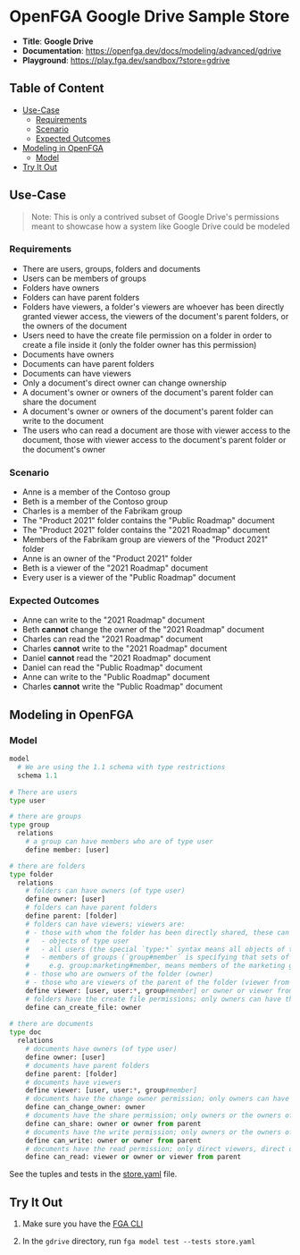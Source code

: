 # OpenFGA Google Drive Sample Store

* **Title**: **Google Drive** 
* **Documentation**: https://openfga.dev/docs/modeling/advanced/gdrive
* **Playground**: https://play.fga.dev/sandbox/?store=gdrive

## Table of Content
- [Use-Case](#use-case)
  - [Requirements](#requirements)
  - [Scenario](#scenario)
  - [Expected Outcomes](#expected-outcomes)
- [Modeling in OpenFGA](#modeling-in-openfga)
  - [Model](#model)
- [Try It Out](#try-it-out)

## Use-Case

> Note: This is only a contrived subset of Google Drive's permissions meant to showcase how a system like Google Drive could be modeled

### Requirements

- There are users, groups, folders and documents
- Users can be members of groups
- Folders have owners
- Folders can have parent folders
- Folders have viewers, a folder's viewers are whoever has been directly granted viewer access, the viewers of the document's parent folders, or the owners of the document
- Users need to have the create file permission on a folder in order to create a file inside it (only the folder owner has this permission)
- Documents have owners
- Documents can have parent folders
- Documents can have viewers
- Only a document's direct owner can change ownership
- A document's owner or owners of the document's parent folder can share the document
- A document's owner or owners of the document's parent folder can write to the document
- The users who can read a document are those with viewer access to the document, those with viewer access to the document's parent folder or the document's owner

### Scenario

- Anne is a member of the Contoso group
- Beth is a member of the Contoso group
- Charles is a member of the Fabrikam group
- The "Product 2021" folder contains the "Public Roadmap" document
- The "Product 2021" folder contains the "2021 Roadmap" document
- Members of the Fabrikam group are viewers of the "Product 2021" folder
- Anne is an owner of the "Product 2021" folder
- Beth is a viewer of the "2021 Roadmap" document
- Every user is a viewer of the "Public Roadmap" document

### Expected Outcomes

- Anne can write to the "2021 Roadmap" document
- Beth **cannot** change the owner of the "2021 Roadmap" document
- Charles can read the "2021 Roadmap" document
- Charles **cannot** write to the "2021 Roadmap" document
- Daniel **cannot** read the "2021 Roadmap" document
- Daniel can read the "Public Roadmap" document
- Anne can write to the "Public Roadmap" document
- Charles **cannot** write the "Public Roadmap" document

## Modeling in OpenFGA
### Model

```python
model
  # We are using the 1.1 schema with type restrictions
  schema 1.1
  
# There are users
type user

# there are groups
type group
  relations
    # a group can have members who are of type user
    define member: [user]

# there are folders
type folder
  relations
    # folders can have owners (of type user)
    define owner: [user]
    # folders can have parent folders
    define parent: [folder]
    # folders can have viewers; viewers are:
    # - those with whom the folder has been directly shared, these can be
    #   - objects of type user
    #   - all users (the special `type:*` syntax means all objects of that type)
    #   - members of groups (`group#member` is specifying that sets of users who are related to groups as members can be related as viewers),
    #     e.g. group:marketing#member, means members of the marketing group
    # - those who are ownwers of the folder (owner)
    # - those who are viewers of the parent of the folder (viewer from parent)
    define viewer: [user, user:*, group#member] or owner or viewer from parent
    # folders have the create file permissions; only owners can have this permission and it cannot be directly granted
    define can_create_file: owner
    
# there are documents
type doc
  relations
    # documents have owners (of type user)
    define owner: [user]
    # documents have parent folders
    define parent: [folder]
    # documents have viewers
    define viewer: [user, user:*, group#member]
    # documents have the change owner permission; only owners can have this permission and it cannot be directly granted
    define can_change_owner: owner
    # documents have the share permission; only owners or the owners of the parent folder (owner from parent) have this permissions and it cannot be directly granted
    define can_share: owner or owner from parent
    # documents have the write permission; only owners or the owners of the parent folder (owner from parent) have this permissions and it cannot be directly granted
    define can_write: owner or owner from parent
    # documents have the read permission; only direct viewers, direct owners or viewers of the parent folder have this permissions and it cannot be directly granted
    define can_read: viewer or owner or viewer from parent
```

See the tuples and tests in the [store.yaml](./store.fga.yaml) file.

## Try It Out

1. Make sure you have the [FGA CLI](https://github.com/openfga/cli/?tab=readme-ov-file#installation)

2. In the `gdrive` directory, run `fga model test --tests store.yaml`
